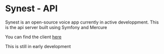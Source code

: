 # Synest - API

Synest is an open-source voice app currently in active developpment. This is the api server built using Symfony and Mercure

You can find the client [here](https://github.com/InjustFr/synest-client)

This is still in early development